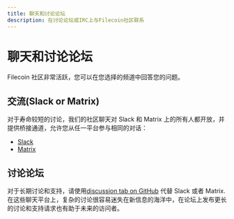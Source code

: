 ```yaml
---
title: 聊天和讨论论坛
description: 在讨论论坛或IRC上与Filecoin社区联系
---
```


# 聊天和讨论论坛

Filecoin 社区非常活跃，您可以在您选择的频道中回答您的问题。

## 交流(Slack or Matrix)

对于寿命较短的讨论，我们的社区聊天对 Slack 和 Matrix 上的所有人都开放，并提供桥接通道，允许您从任一平台参与相同的对话：

- [Slack](https://filecoin.io/slack/)
- [Matrix](https://riot.im/app/#/group/+filecoin:matrix.org)

## 讨论论坛

对于长期讨论和支持，请使用[discussion tab on GitHub](https://github.com/filecoin-project/community#forums) 代替 Slack 或者 Matrix. 在这些聊天平台上，复杂的讨论很容易迷失在新信息的海洋中，在论坛上发布更长的讨论和支持请求也有助于未来的访问者。
